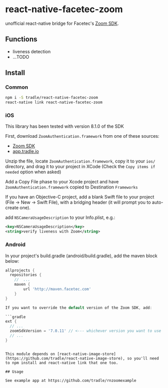 # react-native-facetec-zoom

unofficial react-native bridge for Facetec's [Zoom SDK](https://dev.zoomlogin.com/).

## Functions

- liveness detection
- ...TODO

## Install

### Common

```sh
npm i -S tradle/react-native-facetec-zoom
react-native link react-native-facetec-zoom
```

### iOS

This library has been tested with version 8.1.0 of the SDK

First, download `ZoomAuthentication.framework` from one of these sources:

- [Zoom SDK](https://dev.zoomlogin.com/zoomsdk/#/downloads)
- [app.tradle.io](https://s3.amazonaws.com/app.tradle.io/sdk/facetec-zoom/ios/8.1.0/ZoomAuthentication.framework.zip)

Unzip the file, locate `ZoomAuthentication.framework`, copy it to your `ios/` directory, and drag it to your project in XCode (Check the `Copy items if needed` option when asked)

Add a Copy File phase to your Xcode project and have `ZoomAuthentication.framework` copied to Destination `Frameworks`

If you have an Objective-C project, add a blank Swift file to your project (File -> New -> Swift File), with a bridging header (it will prompt you to auto-create one).

add `NSCameraUsageDescription` to your Info.plist, e.g.:
```xml
<key>NSCameraUsageDescription</key>
<string>verify liveness with Zoom</string>
```

### Android

In your project's build.gradle (android/build.gradle), add the maven block below:

```gradle
allprojects {
  repositories {
    //  ...
    maven {
        url 'http://maven.facetec.com'
    }
}

If you want to override the default version of the Zoom SDK, add:

```gradle
ext {
  // ...
  zoomSdkVersion = '7.0.11' // <--- whichever version you want to use
  // ...
}
```

```

This module depends on [react-native-image-store](https://github.com/tradle/react-native-image-store), so you'll need to npm install and react-native link that one too.

## Usage

See example app at https://github.com/tradle/rnzoomexample
